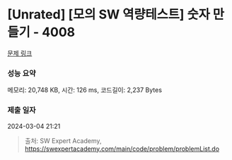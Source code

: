 # [Unrated] [모의 SW 역량테스트] 숫자 만들기 - 4008 

[문제 링크](https://swexpertacademy.com/main/code/problem/problemDetail.do?contestProbId=AWIeRZV6kBUDFAVH) 

### 성능 요약

메모리: 20,748 KB, 시간: 126 ms, 코드길이: 2,237 Bytes

### 제출 일자

2024-03-04 21:21



> 출처: SW Expert Academy, https://swexpertacademy.com/main/code/problem/problemList.do